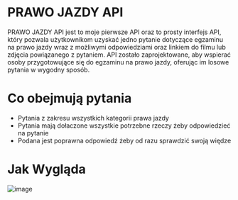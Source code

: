 # PRAWO JAZDY API
PRAWO JAZDY API jest to moje pierwsze API oraz to prosty interfejs API, który pozwala użytkownikom uzyskać jedno pytanie dotyczące egzaminu na prawo jazdy wraz z możliwymi odpowiedziami oraz linkiem do filmu lub zdjęcia powiązanego z pytaniem. API zostało zaprojektowane, aby wspierać osoby przygotowujące się do egzaminu na prawo jazdy, oferując im losowe pytania w wygodny sposób.
# Co obejmują pytania
- Pytania z zakresu wszystkich kategorii prawa jazdy
- Pytania mają dołaczone wszystkie potrzebne rzeczy żeby odpowiedzieć na pytanie
- Podana jest poprawna odpowiedź żeby od razu sprawdzić swoją więdze
# Jak Wygląda
![image](https://github.com/slodkiadrianek/PRAWO-JAZDY-API/assets/136102234/5d85b91c-8fef-47d1-8ace-f32a6c3f8a60)
